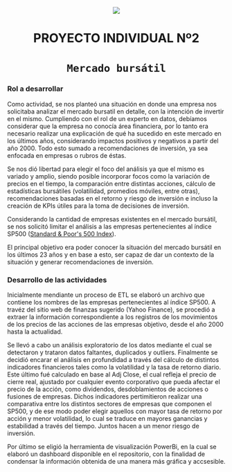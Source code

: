 <p align='center'>
<img src ="https://d31uz8lwfmyn8g.cloudfront.net/Assets/logo-henry-white-lg.png">
<p>

<h1 align='center'>
 <b>PROYECTO INDIVIDUAL Nº2</b>
</h1>
 
# <h1 align="center">**`Mercado bursátil`**</h1>

### Rol a desarrollar

Como actividad, se nos planteó una situación en donde una empresa nos solicitaba analizar el mercado bursatil en detalle, con la intención de invertir en el mismo. Cumpliendo con el rol de un experto en datos, debíamos considerar que la empresa no conocía área financiera, por lo tanto era necesario realizar una explicación de qué ha sucedido en este mercado en los últimos años, considerando impactos positivos y negativos a partir del año 2000. Todo esto sumado a recomendaciones de inversión, ya sea enfocada en empresas o rubros de éstas. 

Se nos dió libertad para elegir el foco del análisis ya que el mismo es variado y amplio, siendo posible incorporar focos como la variación de precios en el tiempo, la comparación entre distintas acciones, cálculo de estadísticas bursátiles (volatilidad, promedios móviles, entre otras), recomendaciones basadas en el retorno y riesgo de inversión e incluso la creación de KPIs útiles para la toma de decisiones de inversión.

Considerando la cantidad de empresas existentes en el mercado bursátil, se nos solicitó limitar el análisis a las empresas pertenecientes al índice SP500 ([Standard & Poor's 500 Index](https://www.google.com/url?q=https://en.wikipedia.org/wiki/List_of_S%2526P_500_companies&sa=D&source=docs&ust=1676566032938438&usg=AOvVaw3J6gZYtEH8xJABTCf0pYqO)).

El principal objetivo era poder conocer la situación del mercado bursátil en los últimos 23 años y en base a esto, ser capaz de dar un contexto de la situación y generar recomendaciones de inversión.

### Desarrollo de las actividades 

Inicialmente mendiante un proceso de ETL se elaboró un archivo que contiene los nombres de las empresas pertenecientes al índice SP500.
A travéz del sitio web de finanzas sugerido (Yahoo Finance), se procedió a extraer la información correspondiente a los registros de los movimientos de los precios de las acciones de las empresas objetivo, desde el año 2000 hasta la actualidad.

Se llevó a cabo un análisis exploratorio de los datos mediante el cual se detectaron y trataron datos faltantes, duplicados y outliers.
Finalmente se decidió encarar el análisis en profundidad a través del cálculo de distintos indicadores financieros tales como la volatilidad y la tasa de retorno diario.
Este último fué calculado en base al Adj Close, el cual refleja el precio de cierre real, ajustado por cualquier evento corporativo que pueda afectar el precio de la acción, como dividendos, desdoblamientos de acciones o fusiones de empresas. Dichos indicadores pertimitieron realizar una comparativa entre los distintos sectores de empresas que componen el SP500, y de ese modo poder elegir aquellos con mayor tasa de retorno por acción y menor volatilidad, lo cual se traduce en mayores ganancias y estabilidad a través del tiempo. Juntos hacen a un menor riesgo de inversión. 

Por último se eligió la herramienta de visualización PowerBi, en la cual se elaboró un dashboard disponible en el repositorio, con la finalidad de condensar la información obtenida de una manera más gráfica y accsesible. 




